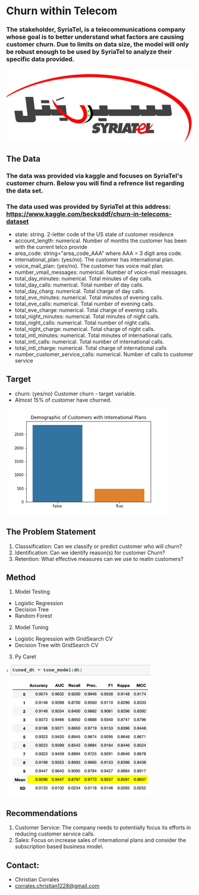 # Churn within Telecom



### The stakeholder, SyriaTel, is a telecommunications company whose goal is to better understand what factors are causing customer churn. Due to limits on data size, the model will only be robust enough to be used by SyriaTel to analyze their specific data provided.

![Image](logo.jpg)

## The Data
### The  data was provided via kaggle and focuses on SyriaTel's customer churn. Below you will find a refrence list regarding the data set.
### The data used was provided by SyriaTel at this address: https://www.kaggle.com/becksddf/churn-in-telecoms-dataset

* state: string. 2-letter code of the US state of customer residence
* account_length: numerical. Number of months the customer has been with the current telco provide
* area_code: string="area_code_AAA" where AAA = 3 digit area code.
* international_plan: (yes/no). The customer has international plan.
* voice_mail_plan: (yes/no). The customer has voice mail plan.
* number_vmail_messages: numerical. Number of voice-mail messages.
* total_day_minutes: numerical. Total minutes of day calls.
* total_day_calls: numerical. Total number of day calls.
* total_day_charg: numerical. Total charge of day calls.
* total_eve_minutes: numerical. Total minutes of evening calls.
* total_eve_calls: numerical. Total number of evening calls.
* total_eve_charge: numerical. Total charge of evening calls.
* total_night_minutes: numerical. Total minutes of night calls.
* total_night_calls: numerical. Total number of night calls.
* total_night_charge: numerical. Total charge of night calls.
* total_intl_minutes: numerical. Total minutes of international calls.
* total_intl_calls: numerical. Total number of international calls.
* total_intl_charge: numerical. Total charge of international calls
* number_customer_service_calls: numerical. Number of calls to customer service

## Target
* churn: (yes/no) Customer churn - target variable.
* Almost 15% of customer have churned.


![Image](Target_bar.png)


## The Problem Statement
1) Classsification: Can we classify or predict customer who will churn?
2) Identification: Can we identify reason(s) for customer Churn?
3) Retention: What effective measures can we use to reatin customers?

## Method
1) Model Testing
 * Logistic Regression
 * Decision Tree
 * Random Forest
2) Model Tuning
  * Logistic Regression with GridSearch CV
  * Decision Tree with GridSearch CV
3) Py Caret


![Image](Model_comparison.png)

## Recommendations
1) Customer Service: The company needs to potentially focus its efforts in reducing customer service calls.
2) Sales: Focus on increase sales of international plans and consider the subscription based business model.

## Contact:
* Christian Corrales
* corrales.christian1228@gmail.com

